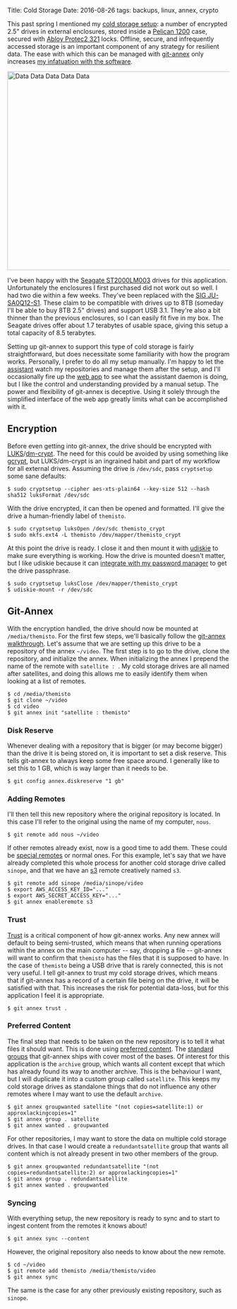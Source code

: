 Title: Cold Storage
Date: 2016-08-26
tags: backups, linux, annex, crypto

This past spring I mentioned my [cold storage setup](/2016/03/backup/): a number of encrypted 2.5" drives in external enclosures, stored inside a [Pelican 1200](http://www.pelican.com/us/en/product/watertight-protector-hard-cases/small-case/standard/1200/) case, secured with [Abloy Protec2 321](https://securitysnobs.com/Abloy-Protec2-PL-321-Padlock.html) locks. Offline, secure, and infrequently accessed storage is an important component of any strategy for resilient data. The ease with which this can be managed with [git-annex](https://git-annex.branchable.com/) only increases [my infatuation with the software](/tag/annex/).

<a href="https://www.flickr.com/photos/pigmonkey/29168947362/in/dateposted/" title="Data Data Data Data Data"><img src="https://c3.staticflickr.com/9/8405/29168947362_2c7ecc9a97_c.jpg" width="800" height="450" alt="Data Data Data Data Data"></a>

I've been happy with the [Seagate ST2000LM003](https://www.amazon.com/gp/product/B00MPWYLHO/) drives for this application. Unfortunately the enclosures I first purchased did not work out so well. I had two die within a few weeks. They've been replaced with the [SIG JU-SA0Q12-S1](https://www.amazon.com/gp/product/B00YT6TOJO/). These claim to be compatible with drives up to 8TB (someday I'll be able to buy 8TB 2.5" drives) and support USB 3.1. They're also a bit thinner than the previous enclosures, so I can easily fit five in my box. The Seagate drives offer about 1.7 terabytes of usable space, giving this setup a total capacity of 8.5 terabytes.

Setting up git-annex to support this type of cold storage is fairly straightforward, but does necessitate some familiarity with how the program works. Personally, I prefer to do all my setup manually. I'm happy to let the [assistant](http://git-annex.branchable.com/assistant/) watch my repositories and manage them after the setup, and I'll occasionally fire up the [web app](https://git-annex.branchable.com/design/assistant/webapp/) to see what the assistant daemon is doing, but I like the control and understanding provided by a manual setup. The power and flexibility of git-annex is deceptive. Using it solely through the simplified interface of the web app greatly limits what can be accomplished with it.

## Encryption

Before even getting into git-annex, the drive should be encrypted with [LUKS](https://en.wikipedia.org/wiki/Linux_Unified_Key_Setup)/[dm-crypt](https://en.wikipedia.org/wiki/Dm-crypt). The need for this could be avoided by using something like [gcrypt](https://git-annex.branchable.com/special_remotes/gcrypt/), but LUKS/dm-crypt is an ingrained habit and part of my workflow for all external drives. Assuming the drive is `/dev/sdc`, pass `cryptsetup` some sane defaults:

    $ sudo cryptsetup --cipher aes-xts-plain64 --key-size 512 --hash sha512 luksFormat /dev/sdc

With the drive encrypted, it can then be opened and formatted. I'll give the drive a human-friendly label of `themisto`.

    $ sudo cryptsetup luksOpen /dev/sdc themisto_crypt
    $ sudo mkfs.ext4 -L themisto /dev/mapper/themisto_crypt

At this point the drive is ready. I close it and then mount it with [udiskie](https://github.com/coldfix/udiskie) to make sure everything is working. How the drive is mounted doesn't matter, but I like udiskie because it can [integrate with my password manager](https://github.com/pigmonkey/dotfiles/blob/master/config/udiskie/config.yml#L5) to get the drive passphrase.

    $ sudo cryptsetup luksClose /dev/mapper/themisto_crypt
    $ udiskie-mount -r /dev/sdc

## Git-Annex

With the encryption handled, the drive should now be mounted at `/media/themisto`. For the first few steps, we'll basically follow the [git-annex walkthrough](https://git-annex.branchable.com/walkthrough/). Let's assume that we are setting up this drive to be a repository of the annex `~/video`. The first step is to go to the drive, clone the repository, and initialize the annex. When initializing the annex I prepend the name of the remote with `satellite : `. My cold storage drives are all named after satellites, and doing this allows me to easily identify them when looking at a list of remotes.

    $ cd /media/themisto
    $ git clone ~/video
    $ cd video
    $ git annex init "satellite : themisto"

### Disk Reserve

Whenever dealing with a repository that is bigger (or may become bigger) than the drive it is being stored on, it is important to set a disk reserve. This tells git-annex to always keep some free space around. I generally like to set this to 1 GB, which is way larger than it needs to be.

    $ git config annex.diskreserve "1 gb"

### Adding Remotes

I'll then tell this new repository where the original repository is located. In this case I'll refer to the original using the name of my computer, `nous`.

    $ git remote add nous ~/video

If other remotes already exist, now is a good time to add them. These could be [special remotes](https://git-annex.branchable.com/special_remotes/) or normal ones. For this example, let's say that we have already completed this whole process for another cold storage drive called `sinope`, and that we have an [s3](https://git-annex.branchable.com/special_remotes/S3/) remote creatively named `s3`.

    $ git remote add sinope /media/sinope/video
    $ export AWS_ACCESS_KEY_ID="..."
    $ export AWS_SECRET_ACCESS_KEY="..."
    $ git annex enableremote s3

### Trust

[Trust](https://git-annex.branchable.com/trust/) is a critical component of how git-annex works. Any new annex will default to being semi-trusted, which means that when running operations within the annex on the main computer -- say, dropping a file -- git-annex will want to confirm that `themisto` has the files that it is supposed to have. In the case of `themisto` being a USB drive that is rarely connected, this is not very useful. I tell git-annex to trust my cold storage drives, which means that if git-annex has a record of a certain file being on the drive, it will be satisfied with that. This increases the risk for potential data-loss, but for this application I feel it is appropriate.

    $ git annex trust .

### Preferred Content

The final step that needs to be taken on the new repository is to tell it what files it should want. This is done using [preferred content](https://git-annex.branchable.com/preferred_content/). The [standard groups](https://git-annex.branchable.com/preferred_content/standard_groups/) that git-annex ships with cover most of the bases. Of interest for this application is the `archive` group, which wants all content except that which has already found its way to another archive. This is the behaviour I want, but I will duplicate it into a custom group called `satellite`. This keeps my cold storage drives as standalone things that do not influence any other remotes where I may want to use the default `archive`.

    $ git annex groupwanted satellite "(not copies=satellite:1) or approxlackingcopies=1"
    $ git annex group . satellite
    $ git annex wanted . groupwanted

For other repositories, I may want to store the data on multiple cold storage drives. In that case I would create a `redundantsatellite` group that wants all content which is not already present in two other members of the group.

    $ git annex groupwanted redundantsatellite "(not copies=redundantsatellite:2) or approxlackingcopies=1"
    $ git annex group . redundantsatellite
    $ git annex wanted . groupwanted

### Syncing

With everything setup, the new repository is ready to sync and to start to ingest content from the remotes it knows about!

    $ git annex sync --content

However, the original repository also needs to know about the new remote.

    $ cd ~/video
    $ git remote add themisto /media/themisto/video
    $ git annex sync

The same is the case for any other previously existing repository, such as `sinope`.
